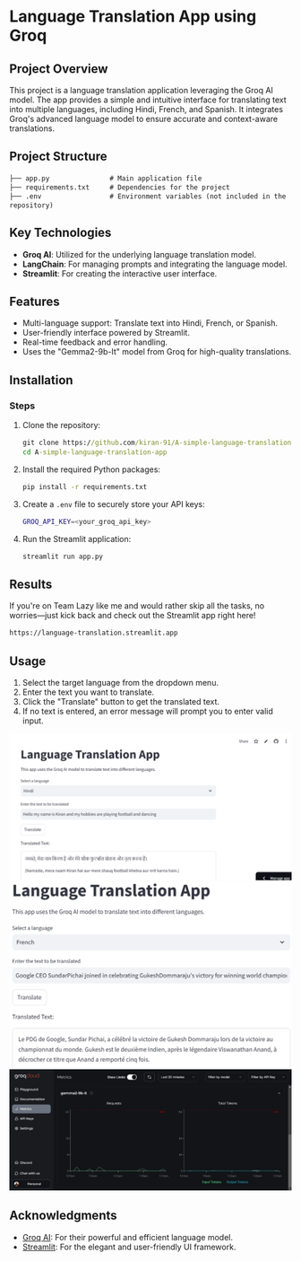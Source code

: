 # Language Translation App using Groq

## Project Overview

This project is a language translation application leveraging the Groq AI model. The app provides a simple and intuitive interface for translating text into multiple languages, including Hindi, French, and Spanish. It integrates Groq's advanced language model to ensure accurate and context-aware translations.

## Project Structure

```
├── app.py               # Main application file
├── requirements.txt     # Dependencies for the project
├── .env                 # Environment variables (not included in the repository)
```


## Key Technologies

- **Groq AI**: Utilized for the underlying language translation model.
- **LangChain**: For managing prompts and integrating the language model.
- **Streamlit**: For creating the interactive user interface.

## Features

- Multi-language support: Translate text into Hindi, French, or Spanish.
- User-friendly interface powered by Streamlit.
- Real-time feedback and error handling.
- Uses the "Gemma2-9b-It" model from Groq for high-quality translations.

## Installation

### Steps

1. Clone the repository:

   ```cmd
   git clone https://github.com/kiran-91/A-simple-language-translation-app.git
   cd A-simple-language-translation-app
   ```

2. Install the required Python packages:

   ```bash 
   pip install -r requirements.txt
   ```

3. Create a `.env` file to securely store your API keys:

   ```bash
   GROQ_API_KEY=<your_groq_api_key>
   ```

4. Run the Streamlit application:

   ```cmd
   streamlit run app.py
   ```

## Results
If you're on Team Lazy like me and would rather skip all the tasks, no worries—just kick back and check out the Streamlit app right here!
```bash
https://language-translation.streamlit.app 
```

## Usage

1. Select the target language from the dropdown menu.
2. Enter the text you want to translate.
3. Click the "Translate" button to get the translated text.
4. If no text is entered, an error message will prompt you to enter valid input.

![alt text](image.png)
![alt text](image-1.png)
![alt text](image-2.png)

## Acknowledgments

- [Groq AI](https://www.groq.com/): For their powerful and efficient language model.
- [Streamlit](https://streamlit.io/): For the elegant and user-friendly UI framework.

